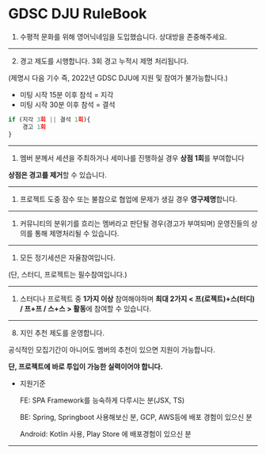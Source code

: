 # GDSC DJU RuleBook

1. 수평적 문화를 위해 영어닉네임을 도입했습니다. 상대방을 존중해주세요.

---

2. 경고 제도를 시행합니다. 3회 경고 누적시 제명 처리됩니다.

(제명시 다음 기수 즉, 2022년 GDSC DJU에 지원 및 참여가 불가능합니다.)

- 미팅 시작 15분 이후 참석 = 지각
- 미팅 시작 30분 이후 참석 = 결석

```jsx
if (지각 3회 || 결석 1회){
	경고 1회
}
```

---

1. 멤버 분께서 세션을 주최하거나 세미나를 진행하실 경우 **상점 1회**를 부여합니다

**상점은 경고를 제거**할 수 있습니다.

---

1. 프로젝트 도중 잠수 또는 불참으로 협업에 문제가 생길 경우 **영구제명**합니다.

---

1.  커뮤니티의 분위기를 흐리는 멤버라고 판단될 경우(경고가 부여되며) 운영진들의 상의를 통해 제명처리될 수 있습니다.

---

1. 모든 정기세션은 자율참여입니다.

(단, 스터디, 프로젝트는 필수참여입니다.)

---

1. 스터디나 프로젝트 중 **1가지 이상** 참여해야하며 **최대 2가지
   < 프(로젝트)+스(터디) / 프+프 / 스+스 > 활동**에 참여할 수 있습니다.

---

8. 지인 추천 제도를 운영합니다.

공식적인 모집기간이 아니어도 멤버의 추천이 있으면 지원이 가능합니다.

**단, 프로젝트에 바로 투입이 가능한 실력이어야 합니다.**

- 지원기준

  FE: SPA Framework를 능숙하게 다루시는 분(JSX, TS)

  BE: Spring, Springboot 사용해보신 분,  GCP, AWS등에 배포 경험이 있으신 분

  Android: Kotlin 사용, Play Store 에 배포경험이 있으신 분


---
